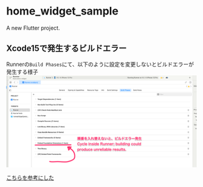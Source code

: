 # home_widget_sample

A new Flutter project.

## Xcode15で発生するビルドエラー

Runnerの`Build Phases`にて、以下のように設定を変更しないとビルドエラーが発生する様子
![](images/xcode-build.png)

[こちらを参考にした](https://scrapbox.io/yuki-2021/xcode15%E3%81%A7%22Error_(Xcode):_Cycle_inside_Runner;_building_could_produce_unreliable_results.%22_%E3%82%A8%E3%83%A9%E3%83%BC%E3%81%8C%E5%87%BA%E3%82%8B%E6%99%82)
